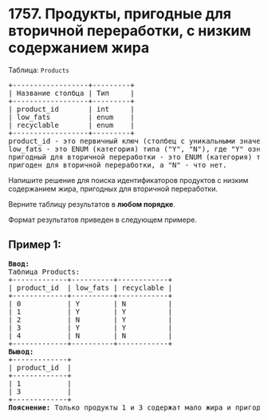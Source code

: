 # 1757. Продукты, пригодные для вторичной переработки, с низким содержанием жира
Таблица: `Products`  
<pre>
+------------------+---------+  
| Название столбца | Тип     |  
+------------------+---------+  
| product_id       | int     |  
| low_fats         | enum    |  
| recyclable       | enum    |  
+------------------+---------+  
product_id - это первичный ключ (столбец с уникальными значениями) для этой таблицы.  
low_fats - это ENUM (категория) типа ("Y", "N"), где "Y" означает, что этот продукт содержит мало жира, а "N" - нет.  
пригодный для вторичной переработки - это ENUM (категория) типов ("Y", "N"), где "Y" означает, что данный продукт 
пригоден для вторичной переработки, а "N" - что нет.
</pre>

Напишите решение для поиска идентификаторов продуктов с низким содержанием жира, пригодных для вторичной переработки.  

Верните таблицу результатов в <b>любом порядке</b>.  

Формат результатов приведен в следующем примере.

## Пример 1:
<pre>
<b>Ввод:</b> 
Таблица Products:
+-------------+----------+------------+
| product_id  | low_fats | recyclable |
+-------------+----------+------------+
| 0           | Y        | N          |
| 1           | Y        | Y          |
| 2           | N        | Y          |
| 3           | Y        | Y          |
| 4           | N        | N          |
+-------------+----------+------------+
<b>Вывод:</b> 
+-------------+
| product_id  |
+-------------+
| 1           |
| 3           |
+-------------+
<b>Пояснение:</b> Только продукты 1 и 3 содержат мало жира и пригодны для вторичной переработки.
</pre>
